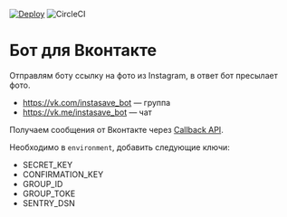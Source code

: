 [![Deploy](https://www.herokucdn.com/deploy/button.svg)](https://heroku.com/deploy?template=https://github.com/sgaynetdinov/instasave_bot) ![CircleCI](https://img.shields.io/circleci/build/github/sgaynetdinov/instasave_bot/master.svg?label=build%20master)

# Бот для Вконтакте

Отправлям боту ссылку на фото из Instagram, в ответ бот пресылает фото.

- https://vk.com/instasave_bot — группа
- https://vk.me/instasave_bot — чат

Получаем сообщения от Вконтакте через [Callback API](https://vk.com/dev/callback_api).

Необходимо в `environment`, добавить следующие ключи:
- SECRET_KEY
- CONFIRMATION_KEY
- GROUP_ID
- GROUP_TOKE
- SENTRY_DSN
